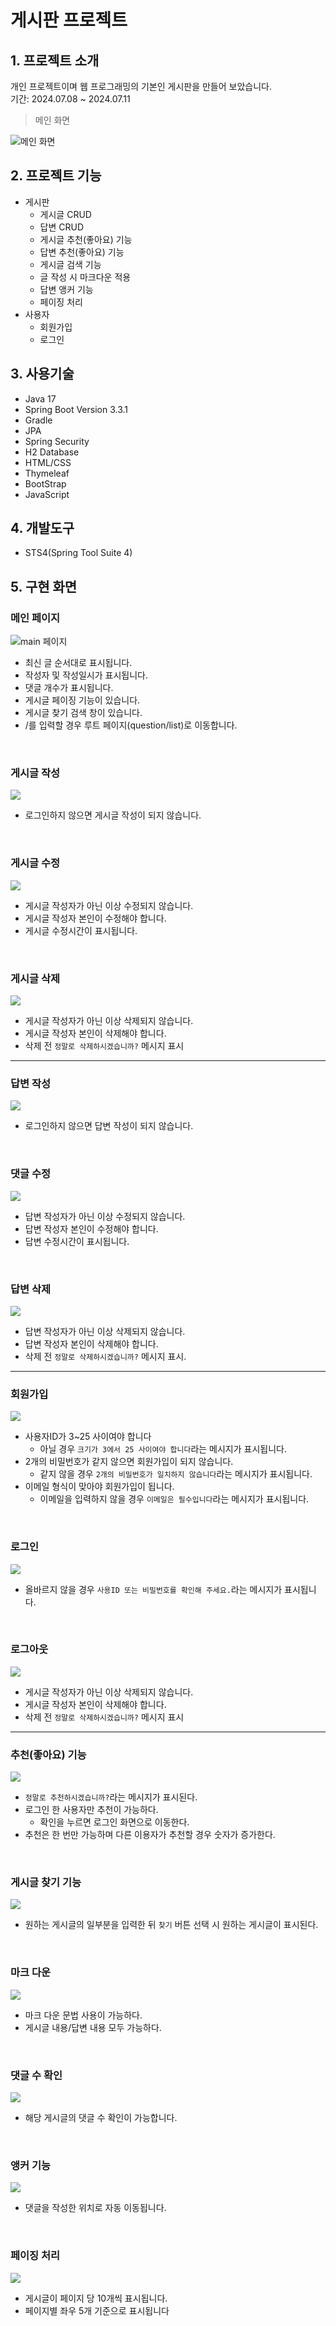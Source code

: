 # 게시판 프로젝트

## 1. 프로젝트 소개
개인 프로젝트이며 웹 프로그래밍의 기본인 게시판을 만들어 보았습니다.  
기간: 2024.07.08 ~ 2024.07.11
> 메인 화면

![메인 화면](images/main.png)

## 2. 프로젝트 기능
- 게시판
    - 게시글 CRUD
    - 답변 CRUD
    - 게시글 추천(좋아요) 기능
    - 답변 추천(좋아요) 기능
    - 게시글 검색 기능
    - 글 작성 시 마크다운 적용
    - 답변 앵커 기능
    - 페이징 처리
- 사용자
    - 회원가입
    - 로그인

## 3. 사용기술
- Java 17
- Spring Boot Version 3.3.1
- Gradle
- JPA
- Spring Security
- H2 Database
- HTML/CSS
- Thymeleaf
- BootStrap
- JavaScript

## 4. 개발도구
- STS4(Spring Tool Suite 4)

## 5. 구현 화면
### 메인 페이지
![main 페이지](images/main2.gif)
- 최신 글 순서대로 표시됩니다.
- 작성자 및 작성일시가 표시됩니다.
- 댓글 개수가 표시됩니다.
- 게시글 페이징 기능이 있습니다.
- 게시글 찾기 검색 창이 있습니다.
- /를 입력할 경우 루트 페이지(question/list)로 이동합니다.

<br>

### 게시글 작성
![](images/question_create.gif)
- 로그인하지 않으면 게시글 작성이 되지 않습니다.

<br>

### 게시글 수정
![](images/question_update.gif)
- 게시글 작성자가 아닌 이상 수정되지 않습니다.
- 게시글 작성자 본인이 수정해야 합니다.
- 게시글 수정시간이 표시됩니다.

<br>

### 게시글 삭제
![](images/question_delete.gif)
- 게시글 작성자가 아닌 이상 삭제되지 않습니다.
- 게시글 작성자 본인이 삭제해야 합니다.
- 삭제 전 `정말로 삭제하시겠습니까?` 메시지 표시

<hr>

### 답변 작성
![](images/answer_create.gif)
- 로그인하지 않으면 답변 작성이 되지 않습니다.

<br>

### 댓글 수정
![](images/answer_update.gif)
- 답변 작성자가 아닌 이상 수정되지 않습니다.
- 답변 작성자 본인이 수정해야 합니다.
- 답변 수정시간이 표시됩니다.

<br>

### 답변 삭제
![](images/answer_delete.gif)
- 답변 작성자가 아닌 이상 삭제되지 않습니다.
- 답변 작성자 본인이 삭제해야 합니다.
- 삭제 전 `정말로 삭제하시겠습니까?` 메시지 표시.

<hr>

### 회원가입
![](images/join.gif)
- 사용자ID가 3~25 사이여야 합니다
    - 아닐 경우 `크기가 3에서 25 사이여야 합니다`라는 메시지가 표시됩니다.
- 2개의 비밀번호가 같지 않으면 회원가입이 되지 않습니다.
    - 같지 않을 경우 `2개의 비밀번호가 일치하지 않습니다`라는 메시지가 표시됩니다.
- 이메일 형식이 맞아야 회원가입이 됩니다.
    - 이메일을 입력하지 않을 경우 `이메일은 필수입니다`라는 메시지가 표시됩니다.

<br>

### 로그인
![](images/login.gif)
- 올바르지 않을 경우 `사용ID 또는 비밀번호를 확인해 주세요.`라는 메시지가 표시됩니다.

<br>

### 로그아웃
![](images/logout.gif)
- 게시글 작성자가 아닌 이상 삭제되지 않습니다.
- 게시글 작성자 본인이 삭제해야 합니다.
- 삭제 전 `정말로 삭제하시겠습니까?` 메시지 표시

<hr>

### 추천(좋아요) 기능 
![](images/good.gif)
- `정말로 추천하시겠습니까?`라는 메시지가 표시된다.
- 로그인 한 사용자만 추천이 가능하다.
    - 확인을 누르면 로그인 화면으로 이동한다.
- 추천은 한 번만 가능하며 다른 이용자가 추천할 경우 숫자가 증가한다.

<br>

### 게시글 찾기 기능
![](images/find.gif)
- 원하는 게시글의 일부분을 입력한 뒤 `찾기` 버튼 선택 시 원하는 게시글이 표시된다.

<br>

### 마크 다운
![](images/markdown.gif)
- 마크 다운 문법 사용이 가능하다.
- 게시글 내용/답변 내용 모두 가능하다.

<br>

### 댓글 수 확인
![](images/answer_check.gif)
- 해당 게시글의 댓글 수 확인이 가능합니다.

<br>

### 앵커 기능
![](images/point.gif)
- 댓글을 작성한 위치로 자동 이동됩니다.

<br>

### 페이징 처리
![](images/paging.gif)
- 게시글이 페이지 당 10개씩 표시됩니다.
- 페이지별 좌우 5개 기준으로 표시됩니다